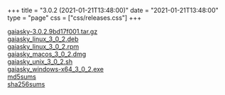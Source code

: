 +++
title = "3.0.2 (2021-01-21T13:48:00)"
date = "2021-01-21T13:48:00"
type = "page"
css = ["css/releases.css"]
+++

<section class="download-links">

<div class="download-block">
<div class="package">
<a href="https://gaia.ari.uni-heidelberg.de/gaiasky/releases/3.0.2.9bd17f001/gaiasky-3.0.2.9bd17f001.tar.gz">gaiasky-3.0.2.9bd17f001.tar.gz</a>
</div>
</div>
<div class="download-block">
<div class="package">
<a href="https://gaia.ari.uni-heidelberg.de/gaiasky/releases/3.0.2.9bd17f001/gaiasky_linux_3_0_2.deb">gaiasky_linux_3_0_2.deb</a>
</div>
</div>
<div class="download-block">
<div class="package">
<a href="https://gaia.ari.uni-heidelberg.de/gaiasky/releases/3.0.2.9bd17f001/gaiasky_linux_3_0_2.rpm">gaiasky_linux_3_0_2.rpm</a>
</div>
</div>
<div class="download-block">
<div class="package">
<a href="https://gaia.ari.uni-heidelberg.de/gaiasky/releases/3.0.2.9bd17f001/gaiasky_macos_3_0_2.dmg">gaiasky_macos_3_0_2.dmg</a>
</div>
</div>
<div class="download-block">
<div class="package">
<a href="https://gaia.ari.uni-heidelberg.de/gaiasky/releases/3.0.2.9bd17f001/gaiasky_unix_3_0_2.sh">gaiasky_unix_3_0_2.sh</a>
</div>
</div>
<div class="download-block">
<div class="package">
<a href="https://gaia.ari.uni-heidelberg.de/gaiasky/releases/3.0.2.9bd17f001/gaiasky_windows-x64_3_0_2.exe">gaiasky_windows-x64_3_0_2.exe</a>
</div>
</div>
<div class="download-block">
<div class="package">
<a href="https://gaia.ari.uni-heidelberg.de/gaiasky/releases/3.0.2.9bd17f001/md5sums">md5sums</a>
</div>
</div>
<div class="download-block">
<div class="package">
<a href="https://gaia.ari.uni-heidelberg.de/gaiasky/releases/3.0.2.9bd17f001/sha256sums">sha256sums</a>
</div>
</div>


</section>
